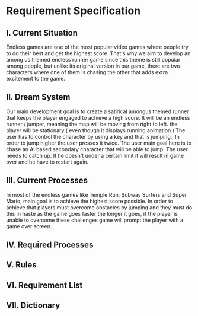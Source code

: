 # Requirement Specification

## I. Current Situation

Endless games are one of the most popular video games where people try to do their best and get the highest score. That's why we aim to develop an among us themed endless runner game since this theme is still popular among people, but unlike its original version in our game, there are two characters where one of them is chasing the other that adds extra excitement to the game.

## II. Dream System

Our main development goal is to create a satirical amongus themed runner that keeps the player engaged to achieve a high score. It will be an endless runner / jumper, meaning the map will be moving from right to left. the player will be stationary ( even though it displays running animation ) The user has to control the character by using a key and that is jumping., In order to jump higher the user presses it twice. The user main goal here is to chase an AI based secondary character that will be able to jump. The user needs to catch up. It he doesn't under a certain limit it will result in game over and he have to restart again.

## III. Current Processes

In most of the endless games like Temple Run, Subway Surfers and Super Mario; main goal is to achieve the highest score possible. In order to achieve that players must overcome obstacles by jumping and they must do this in haste as the game goes faster the longer it goes, if the player is unable to overcome these challenges game will prompt the player with a game over screen.

## IV. Required Processes

## V. Rules

## VI. Requirement List

## VII. Dictionary